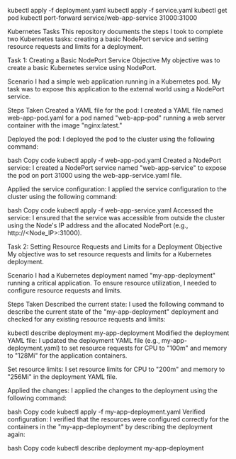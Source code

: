 kubectl apply -f deployment.yaml
kubectl apply -f service.yaml
kubectl get pod
kubectl port-forward service/web-app-service 31000:31000


Kubernetes Tasks
This repository documents the steps I took to complete two Kubernetes tasks: creating a basic NodePort service and setting resource requests and limits for a deployment.

Task 1: Creating a Basic NodePort Service
Objective
My objective was to create a basic Kubernetes service using NodePort.

Scenario
I had a simple web application running in a Kubernetes pod. My task was to expose this application to the external world using a NodePort service.

Steps Taken
Created a YAML file for the pod: I created a YAML file named web-app-pod.yaml for a pod named "web-app-pod" running a web server container with the image "nginx:latest."

Deployed the pod: I deployed the pod to the cluster using the following command:

bash
Copy code
kubectl apply -f web-app-pod.yaml
Created a NodePort service: I created a NodePort service named "web-app-service" to expose the pod on port 31000 using the web-app-service.yaml file.

Applied the service configuration: I applied the service configuration to the cluster using the following command:

bash
Copy code
kubectl apply -f web-app-service.yaml
Accessed the service: I ensured that the service was accessible from outside the cluster using the Node's IP address and the allocated NodePort (e.g., http://<Node_IP>:31000).

Task 2: Setting Resource Requests and Limits for a Deployment
Objective
My objective was to set resource requests and limits for a Kubernetes deployment.

Scenario
I had a Kubernetes deployment named "my-app-deployment" running a critical application. To ensure resource utilization, I needed to configure resource requests and limits.

Steps Taken
Described the current state: I used the following command to describe the current state of the "my-app-deployment" deployment and checked for any existing resource requests and limits:


kubectl describe deployment my-app-deployment
Modified the deployment YAML file: I updated the deployment YAML file (e.g., my-app-deployment.yaml) to set resource requests for CPU to "100m" and memory to "128Mi" for the application containers.

Set resource limits: I set resource limits for CPU to "200m" and memory to "256Mi" in the deployment YAML file.

Applied the changes: I applied the changes to the deployment using the following command:

bash
Copy code
kubectl apply -f my-app-deployment.yaml
Verified configuration: I verified that the resources were configured correctly for the containers in the "my-app-deployment" by describing the deployment again:

bash
Copy code
kubectl describe deployment my-app-deployment
